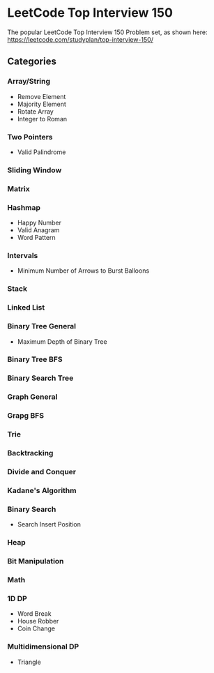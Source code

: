 # LeetCode Top Interview 150

The popular LeetCode Top Interview 150 Problem set, as shown here: https://leetcode.com/studyplan/top-interview-150/

## Categories

### Array/String
* Remove Element
* Majority Element
* Rotate Array
* Integer to Roman

### Two Pointers
* Valid Palindrome

### Sliding Window

### Matrix

### Hashmap
* Happy Number
* Valid Anagram
* Word Pattern

### Intervals
* Minimum Number of Arrows to Burst Balloons

### Stack

### Linked List

### Binary Tree General
* Maximum Depth of Binary Tree

### Binary Tree BFS

### Binary Search Tree

### Graph General

### Grapg BFS 

### Trie

### Backtracking

### Divide and Conquer

### Kadane's Algorithm

### Binary Search
* Search Insert Position

### Heap

### Bit Manipulation

### Math

### 1D DP
* Word Break
* House Robber
* Coin Change

### Multidimensional DP
* Triangle

###
